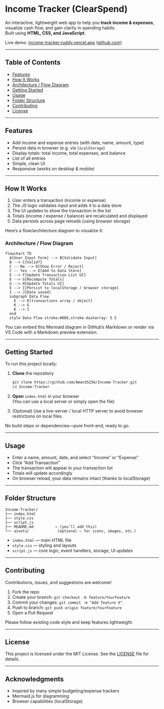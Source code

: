 # Income Tracker (ClearSpend)

An interactive, lightweight web app to help you **track income & expenses**, visualize cash flow, and gain clarity in spending habits.  
Built using **HTML, CSS, and JavaScript**.

Live demo: [income-tracker‑ruddy.vercel.app](https://income-tracker-ruddy.vercel.app) ([github.com](https://github.com/Aman35256/Income-Tracker))

---

## Table of Contents

- [Features](#features)  
- [How It Works](#how-it-works)  
- [Architecture / Flow Diagram](#architecture--flow-diagram)  
- [Getting Started](#getting-started)  
- [Usage](#usage)  
- [Folder Structure](#folder-structure)  
- [Contributing](#contributing)  
- [License](#license)

---

## Features

- Add income and expense entries (with date, name, amount, type)  
- Persist data in browser (e.g. via `localStorage`)  
- Display totals: total income, total expenses, and balance  
- List of all entries  
- Simple, clean UI  
- Responsive (works on desktop & mobile)

---

## How It Works

1. User enters a transaction (income or expense)  
2. The JS logic validates input and adds it to a data store  
3. The UI updates to show the transaction in the list  
4. Totals (income / expense / balance) are recalculated and displayed  
5. Data persists across page reloads (using browser storage)

Here’s a flow/architecture diagram to visualize it:

### Architecture / Flow Diagram

```mermaid
flowchart TD
  A[User Input Form] --> B[Validate Input]
  B --> C{Valid?}
  C -- No --> D[Show Error / Reject]
  C -- Yes --> E[Add to Data Store]
  E --> F[Update Transaction List UI]
  E --> G[Recompute Totals]
  G --> H[Update Totals UI]
  E --> I[Persist to localStorage / browser storage]
  I --> J[Data saved]
  subgraph Data Flow
    E --> K[transactions array / object]
    K --> G
    K --> I
  end
  style Data Flow stroke:#888,stroke-dasharray: 5 5
```

You can embed this Mermaid diagram in GitHub’s Markdown or render via VS Code with a Markdown preview extension.

---

## Getting Started

To run this project locally:

1. **Clone** the repository  
   ```bash
   git clone https://github.com/Aman35256/Income-Tracker.git
   cd Income-Tracker
   ```

2. **Open** `index.html` in your browser  
   (You can use a local server or simply open the file)

3. (Optional) Use a live-server / local HTTP server to avoid browser restrictions on local files.

No build steps or dependencies—pure front-end, ready to go.

---

## Usage

- Enter a name, amount, date, and select “Income” or “Expense”  
- Click “Add Transaction”  
- The transaction will appear in your transaction list  
- Totals will update accordingly  
- On browser reload, your data remains intact (thanks to localStorage)

---

## Folder Structure

```
Income-Tracker/
├── index.html
├── style.css
├── script.js
├── README.md          ← (you’ll add this)
└── assets/             (optional — for icons, images, etc.)
```

- `index.html` — main HTML file  
- `style.css` — styling and layouts  
- `script.js` — core logic, event handlers, storage, UI updates  

---

## Contributing

Contributions, issues, and suggestions are welcome!  

1. Fork the repo  
2. Create your branch: `git checkout -b feature/YourFeature`  
3. Commit your changes: `git commit -m "Add feature X"`  
4. Push to branch: `git push origin feature/YourFeature`  
5. Open a Pull Request  

Please follow existing code style and keep features lightweight.

---

## License

This project is licensed under the MIT License. See the [LICENSE](LICENSE) file for details.

---

## Acknowledgments

- Inspired by many simple budgeting/expense trackers  
- Mermaid.js for diagramming  
- Browser capabilities (localStorage)
